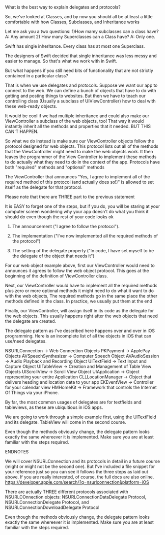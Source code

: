 What is the best way to explain delegates and protocols?

So, we've looked at Classes, and by now you should all be at least a little comfortable with how Classes, Subclasses, and Inheritance works

Let me ask you a two questions: 
1)How mamy subclasses can a class have? A: Any amount
2) How many Superclasses can a Class have? A: Only one.

Swift has single inheritance. Every class has at most one Superclass. 

The designers of Swift decided that single inheritance was less messy and easier to manage.
So that's what we work with in Swift.

But what happens if you still need bits of functionality that are not strictly contained in a particular class?

That is when we use delegates and protocols.
Suppose we want our app to connect to the web.
We can define a bunch of objects that have to do with getting and posting things to websites. But then we have to teach our controlling class (Usually a subclass of UIViewController) how to deal with these web-ready objects. 

It would be cool if we had multiple inheritance and could also make our ViewController a subclass of the web objects, too! That way it would instantly inherit all the methods and properties that it needed. BUT THIS CAN'T HAPPEN.

So what we do instead is make sure our ViewController objects follow the protocol designed for web objects. 
This protocol lists out all of the methods that the ViewController might need to make the web objects work. 
It then leaves the programmer of the View Controller to implement these methods to do actually what they need to do in the context of the app.
Protocols have both "required" methods and "optional" methods

The ViewController that announces "Yes, I agree to implement all of the required method of this protocol (and actually does so!)" is allowed to set itself as the delegate for that protocol. 

Please note that there are THREE part to the previous statement

It is EASY to forget one of the steps, but if you do, you will be staring at your computer screen wondering why your app doesn't do what you think it should do even though the rest of your code looks ok

1) The announcement ("I agree to follow the protocol").

2) The implementation ("I've now implemented all the required methods of the protocol")

3) The setting of the delegate property ("In code, I have set myself to be the delegate of the object that needs it")


For our web object example above, first our ViewController would need to announces it agrees to follow the web object protocol. This goes at the beginning of the definition of ViewController class.

Next, our ViewController would have to implement all the required methods plus zero or more optional methods it might need to do what it want to do with the web objects, The required methods go in the same place the other methods defined in the class. In practice, we usually put them at the end

 Finally, our ViewController, will assign itself in its code as the delegate for the web objects. This usually happens right after the web objects that need the delegate are created.

The delegate pattern as I've described here happens over and over in iOS programming. Here is an incomplete list of all the objects in iOS that can use/need delegates.

NSURLConnection -> Web Connection Objects
PKPayment -> ApplePay Objects
AVSpeechSynthesizer -> Computer Speech Object
AVAudioSession -> Audio Playback and Recording Object
UITextField -> Text Input and Capture Object
UITableView -> Creation and Management of Table View Objects
UIScrollView -> Scroll View Object
UIApplication -> Object representing your entire Application
CLLLocationManager -> Object that delivers heading and location data to your app
EKEventView -> Controller for your calendar view 
HMHomeKit -> Framework that controls the Internet Of Things via your iPhone.

By far, the most common usages of delegates are for textfields and tableviews, as these are ubiquitious in iOS apps.

We are going to work through a simple example first, using the UITextField and its delegate. TableView will come in the second course.

Even though the methods obviously change, the delegate pattern looks exactly the same whereever it is implemented. Make sure you are at least familiar with the steps required.

ENDNOTES

We will cover NSURLConnection and its protocols in detail in a future course (might or might not be the second one). But I've included a file snippet for your reference just so you can see it follows the three steps as laid out above. If you are really interested, of course, the full docs are also online.
https://developer.apple.com/search/?q=nsurlconnection&platform=iOS

There are actually THREE different protocols associated with NSURLCOnnection objects:
	NSURLConnectionDataDelegate Protocol,
	NSURLConnectionDelegate Protocol, and NSURLConnectionDownloadDelegate Protocol

Even though the methods obviously change, the delegate pattern looks exactly the same whereever it is implemented. Make sure you are at least familiar with the steps required.


